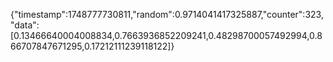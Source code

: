 {"timestamp":1748777730811,"random":0.9714041417325887,"counter":323,"data":[0.13466640004008834,0.7663936852209241,0.48298700057492994,0.866707847671295,0.17212111239118122]}
